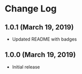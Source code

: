 # Change Log

## 1.0.1 (March 19, 2019)

- Updated README with badges

## 1.0.0 (March 19, 2019)

- Initial release

